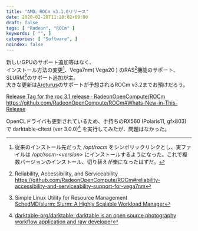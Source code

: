 ```yaml
---
title: "AMD、ROCm v3.1.0リリース"
date: 2020-02-28T11:28:02+09:00
draft: false
tags: [ "Radeon", "ROCm" ]
keywords: [ "", ]
categories: [ "Software", ]
noindex: false
---
```


新しいGPUのサポート追加等はなく、  
インストール方法の変更[^4]、Vega7nm( Vega20 ) のRAS[^1]機能のサポート、SLURM[^2]のサポート追加が主。  
大きな更新は[Arcturus](/tags/arcturus)のサポートが予想されるROCm v3.2までお預けだろう。  

[^4]: 従来のインストール先だった */opt/rocm* をシンボリックリンクとし、実ファイルは */opt/rocm-\<version\>* にインストールするようになった。これで複数バージョンのインストール、切り替えが楽になったはずだ。  

[Release Tag for the roc 3.1 release · RadeonOpenCompute/ROCm](https://github.com/RadeonOpenCompute/ROCm/releases/tag/rocm-3.1)  
<https://github.com/RadeonOpenCompute/ROCm#Whats-New-in-This-Release>  

[^1]: Reliability, Accessibility, and Serviceability <br> <https://github.com/RadeonOpenCompute/ROCm#reliability-accessibility-and-serviceability-support-for-vega7nm>
[^2]: Simple Linux Utility for Resource Management <br> [SchedMD/slurm: Slurm: A Highly Scalable Workload Manager](https://github.com/SchedMD/slurm)

OpenCLドライバも更新されているため、手持ちのRX560 (Polaris11, gfx803) で darktable-cltest (ver 3.0.0)[^3] を実行してみたが、問題はなかった。  

[^3]: [darktable-org/darktable: darktable is an open source photography workflow application and raw developer](https://github.com/darktable-org/darktable)
